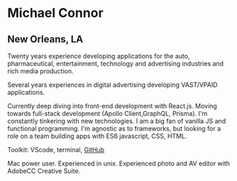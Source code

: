 # Michael Connor

## New Orleans, LA

Twenty years experience developing applications for the auto, pharmaceutical, entertainment, technology and advertising industries and rich media production.

Several years experiences in digital advertising developing VAST/VPAID applications.

Currently deep diving into front-end development with React.js. Moving towards full-stack development (Apollo Client,GraphQL, Prisma). I'm constantly tinkering with new technologies. I am a big fan of vanilla JS and functional programming. I'm agnostic as to frameworks, but looking for a role on a team building apps with ES6 javascript, CSS, HTML.

Toolkit: VScode, terminal, [GitHub][github-link]

Mac power user. Experienced in unix. Experienced photo and AV editor with AdobeCC Creative Suite.

[github-link]: https://github.com/mconnor